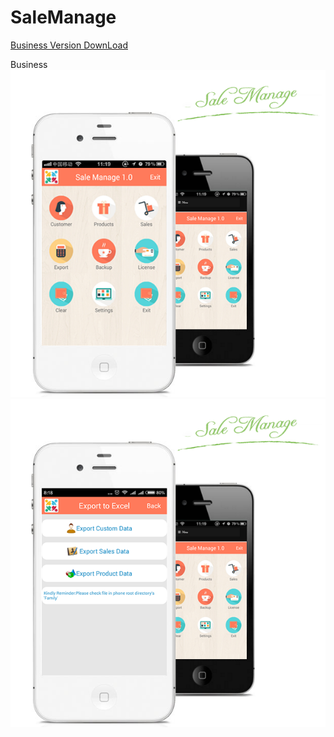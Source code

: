 # SaleManage
<a href="https://github.com/HaoLei-Qin/Sale-Manage/blob/master/bin/Business%20Manage.apk?raw=true"> Business Version DownLoad</a>

Business
![image](https://github.com/HaoLei-Qin/Sale-Manage/blob/master/bin/res/crunch/drawable/2.png)![image](https://github.com/HaoLei-Qin/Sale-Manage/blob/master/bin/res/crunch/drawable/1.png)



